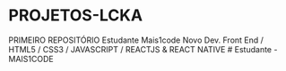 # PROJETOS-LCKA
 PRIMEIRO REPOSITÓRIO
 Estudante Mais1code Novo Dev.
Front End / HTML5 / CSS3 / JAVASCRIPT / REACTJS & REACT NATIVE # Estudante - MAIS1CODE
